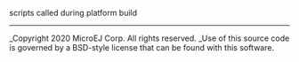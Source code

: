 scripts called during platform build

---
_Copyright 2020 MicroEJ Corp. All rights reserved.
_Use of this source code is governed by a BSD-style license that can be found with this software.
